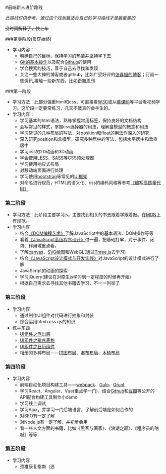 #前端新人进阶路线

 _此路线仅供参考，通过这个找到最适合自己的学习路线才是最重要的_

 ~~没时间解释了，快上车~~

###第零阶段(贯穿始终)
- 学习内容：
	- 明确自己的目标，保持学习的热情并坚持学下去
	- [Git的基本操作](http://www.liaoxuefeng.com/wiki/0013739516305929606dd18361248578c67b8067c8c017b000)以及配合[Github](https://github.com)的使用
	- 学会搜索的技巧，善于自己去寻找和发现
	- 关注一些大神的博客或者github，比如广受好评的[张鑫旭的博客](http://www.zhangxinxu.com/)；订阅一些资讯,接触一些新东西，比如[奇舞周刊](http://old.75team.com/weekly/)

###第一阶段
- 学习方法：此部分偏重html和css，可直接看[W3C](http://www.w3school.com.cn/html/index.asp)或从[慕课网](http://www.imooc.com/)等平台看视频学习。这阶段一定要常练习，几天不敲真的会手生的。
- 学习内容：
	- 学习基本的html语法，熟练掌握常用标签，保持良好的文档结构
	- 会写常见的样式，掌握css选择器的用法，理解盒模型的概念和用法
	- 学习常见的几种布局的写法，对position和float的用法作深入的研究
	- 深入研究position和盒模型，研究多种居中的写法，包括水平居中和垂直居中
	- 学习css的2D动画和3D动画
	- 学会使用[LESS](http://lesscss.cn/)、[SASS](http://sass.bootcss.com/docs/guide/)等CSS预处理器 
	- 学习使用响应式布局
	- 对移动端页面进行处理
	- 学习使用[bootstrap](http://www.bootcss.com/)等常见的[UI框架](http://usablica.github.io/front-end-frameworks/compare.html)
	- 对命名进行规范，HTML的语义化、css的编码风格等参考[《编写高质量代码》](https://book.douban.com/subject/4881987/)
	
### 第二阶段
- 学习方法：此阶段主要学习js，主要找到相关的书去跟着学跟着敲。在[MDN](https://developer.mozilla.org/zh-CN/docs/Web/JavaScript)上有规范。
- 学习内容
	- 结合[《DOM编程艺术》](https://book.douban.com/subject/6038371/)了解JavaScript中的基本语法、DOM操作等等
	- 看着[《JavaScript高级程序设计》](https://book.douban.com/subject/10546125/)过一遍，把基础打牢，对于事件、闭包、作用域重点看。
	- 了解[canvas](http://www.w3school.com.cn/html5/html5_canvas.asp)、[SVG绘图](http://www.w3school.com.cn/svg/)和WebGL(通过[Three.js](https://github.com/mrdoob/three.js/)去学习)
	- 结合[《JavaScript设计模式与开发实践》](https://book.douban.com/subject/26382780/)对JavaScript的设计模式进行了解
	- JavaScript的动画的探索
	- 学习jQuery(建议在对原生js学习到一定程度的时候再开始)
	- 根据自己需求去寻找其他书籍去学习，不一一列举了

### 第三阶段
- 学习内容
	- 通过制作UI组件对代码进行抽象和封装
	- 综合运用html+css+js的知识
- 练手东西
	- [UI组件之浮出层](ttp://ife.baidu.com/task/detail?taskId=37)
	- [UI组件之排序表格](http://ife.baidu.com/task/detail?taskId=38)
	- [UI组件之日历组件](ttp://ife.baidu.com/task/detail?taskId=40)
	- 相册的多种布局——[拼图布局](http://ife.baidu.com/task/detail?taskId=43)、[瀑布布局](http://ife.baidu.com/task/detail?taskId=44)、[木桶布局](http://ife.baidu.com/task/detail?taskId=45)

### 第四阶段
- 学习内容
	- 前端自动化项目构建工具——[webpack](http://webpack.github.io/docs/)、[Gulp](http://www.gulpjs.com.cn)、[Grunt](http://www.gruntjs.net)
	- 学习React、Angular、Vue(重点学一门)，结合[Github](https://api.github.com/)和[豆瓣](https://developers.douban.com/wiki/?title=guide&qq-pf-to=pcqq.discussion)等公开的API配合构建工具制作小demo
	- 学习线上调试
	- 学习Ajax，并学习一门后端语言，了解前后端是如何合作的
	- 对SEO有一定了解
	- 对Node.js有一定了解，并初步会用
	- 看一些人文方面的书籍，比如《黑客与画家》、《浪潮之巅》、《程序员的呐喊》等等

### 第五阶段
- 学习内容
	- 颈椎康复指南（逃